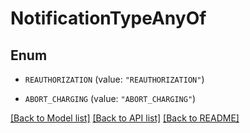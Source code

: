 # NotificationTypeAnyOf

## Enum


* `REAUTHORIZATION` (value: `"REAUTHORIZATION"`)

* `ABORT_CHARGING` (value: `"ABORT_CHARGING"`)


[[Back to Model list]](../README.md#documentation-for-models) [[Back to API list]](../README.md#documentation-for-api-endpoints) [[Back to README]](../README.md)


